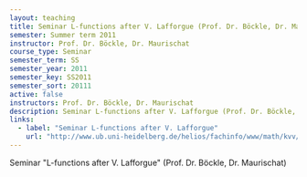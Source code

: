 ```yaml
---
layout: teaching
title: Seminar L-functions after V. Lafforgue (Prof. Dr. Böckle, Dr. Maurischat)
semester: Summer term 2011
instructor: Prof. Dr. Böckle, Dr. Maurischat
course_type: Seminar
semester_term: SS
semester_year: 2011
semester_key: SS2011
semester_sort: 20111
active: false
instructors: Prof. Dr. Böckle, Dr. Maurischat
description: Seminar L-functions after V. Lafforgue (Prof. Dr. Böckle, Dr. Maurischat)
links:
  - label: "Seminar L-functions after V. Lafforgue"
    url: "http://www.ub.uni-heidelberg.de/helios/fachinfo/www/math/kvv/ss2011/s-4.htm"
---
```


Seminar "L-functions after V. Lafforgue" (Prof. Dr. Böckle, Dr. Maurischat)

